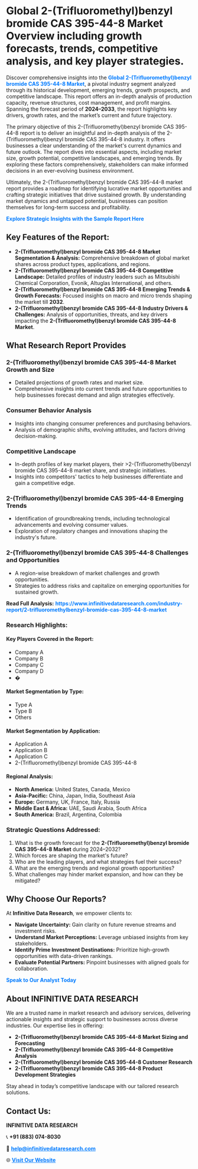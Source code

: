 <h1>Global 2-(Trifluoromethyl)benzyl bromide CAS 395-44-8 Market Overview including growth forecasts, trends, competitive analysis, and key player strategies.</h1>
<p>
Discover comprehensive insights into the 
<a href="https://www.infinitivedataresearch.com/industry-report/2-trifluoromethylbenzyl-bromide-cas-395-44-8-market" rel="dofollow" style="color: #007BFF; text-decoration: none;"><strong>Global 2-(Trifluoromethyl)benzyl bromide CAS 395-44-8 Market</strong></a>, a pivotal industry segment analyzed through its historical development, emerging trends, growth prospects, and competitive landscape. This report offers an in-depth analysis of production capacity, revenue structures, cost management, and profit margins. Spanning the forecast period of <strong>2024–2033</strong>, the report highlights key drivers, growth rates, and the market’s current and future trajectory.
</p>
<p>
The primary objective of this 2-(Trifluoromethyl)benzyl bromide CAS 395-44-8 report is to deliver an insightful and in-depth analysis of the 2-(Trifluoromethyl)benzyl bromide CAS 395-44-8 industry. It offers businesses a clear understanding of the market's current dynamics and future outlook. The report dives into essential aspects, including market size, growth potential, competitive landscapes, and emerging trends. By exploring these factors comprehensively, stakeholders can make informed decisions in an ever-evolving business environment.
</p>
<p>
Ultimately, the 2-(Trifluoromethyl)benzyl bromide CAS 395-44-8 market report provides a roadmap for identifying lucrative market opportunities and crafting strategic initiatives that drive sustained growth. By understanding market dynamics and untapped potential, businesses can position themselves for long-term success and profitability.
</p>
<p>
<a href="https://www.infinitivedataresearch.com/request-sample/reportId=103509" style="color: #007BFF; text-decoration: none;"><strong>Explore Strategic Insights with the Sample Report Here</strong></a>
</p>

<h2>Key Features of the Report:</h2>
<ul>
<li><strong>2-(Trifluoromethyl)benzyl bromide CAS 395-44-8 Market Segmentation & Analysis:</strong> Comprehensive breakdown of global market shares across product types, applications, and regions.</li>
<li><strong>2-(Trifluoromethyl)benzyl bromide CAS 395-44-8 Competitive Landscape:</strong> Detailed profiles of industry leaders such as Mitsubishi Chemical Corporation, Evonik, Altuglas International, and others.</li>
<li><strong>2-(Trifluoromethyl)benzyl bromide CAS 395-44-8 Emerging Trends & Growth Forecasts:</strong> Focused insights on macro and micro trends shaping the market till <strong>2032</strong>.</li>
<li><strong>2-(Trifluoromethyl)benzyl bromide CAS 395-44-8 Industry Drivers & Challenges:</strong> Analysis of opportunities, threats, and key drivers impacting the <strong>2-(Trifluoromethyl)benzyl bromide CAS 395-44-8 Market</strong>.</li>
</ul>

<h2>What Research Report Provides</h2>
<h3>2-(Trifluoromethyl)benzyl bromide CAS 395-44-8 Market Growth and Size</h3>
<ul>
<li>Detailed projections of growth rates and market size.</li>
<li>Comprehensive insights into current trends and future opportunities to help businesses forecast demand and align strategies effectively.</li>
</ul>

<h3>Consumer Behavior Analysis</h3>
<ul>
<li>Insights into changing consumer preferences and purchasing behaviors.</li>
<li>Analysis of demographic shifts, evolving attitudes, and factors driving decision-making.</li>
</ul>

<h3>Competitive Landscape</h3>
<ul>
<li>In-depth profiles of key market players, their >2-(Trifluoromethyl)benzyl bromide CAS 395-44-8 market share, and strategic initiatives.</li>
<li>Insights into competitors' tactics to help businesses differentiate and gain a competitive edge.</li>
</ul>

<h3>2-(Trifluoromethyl)benzyl bromide CAS 395-44-8 Emerging Trends</h3>
<ul>
<li>Identification of groundbreaking trends, including technological advancements and evolving consumer values.</li>
<li>Exploration of regulatory changes and innovations shaping the industry's future.</li>
</ul>

<h3>2-(Trifluoromethyl)benzyl bromide CAS 395-44-8 Challenges and Opportunities</h3>
<ul>
<li>A region-wise breakdown of market challenges and growth opportunities.</li>
<li>Strategies to address risks and capitalize on emerging opportunities for sustained growth.</li>
</ul>
<p><strong>Read Full Analysis:</strong> <a href="https://www.infinitivedataresearch.com/industry-report/2-trifluoromethylbenzyl-bromide-cas-395-44-8-market" rel="dofollow" style="color: #007BFF; text-decoration: none;"><strong>https://www.infinitivedataresearch.com/industry-report/2-trifluoromethylbenzyl-bromide-cas-395-44-8-market</strong></a></p>
<h3>Research Highlights:</h3>
<h4>Key Players Covered in the Report:</h4>
<ul><li>Company A</li><li>Company B</li><li>Company C</li><li>Company D</li><li>�</li></ul>
<h4>Market Segmentation by Type:</h4>
<ul><li>Type A</li><li>Type B</li><li>Others</li></ul>
<h4>Market Segmentation by Application:</h4>
<ul><li>Application A</li><li>Application B</li><li>Application C</li><li>2-(Trifluoromethyl)benzyl bromide CAS 395-44-8</li></ul>

<h4>Regional Analysis:</h4>
<ul>
<li><strong>North America:</strong> United States, Canada, Mexico</li>
<li><strong>Asia-Pacific:</strong> China, Japan, India, Southeast Asia</li>
<li><strong>Europe:</strong> Germany, UK, France, Italy, Russia</li>
<li><strong>Middle East & Africa:</strong> UAE, Saudi Arabia, South Africa</li>
<li><strong>South America:</strong> Brazil, Argentina, Colombia</li>
</ul>

<h3>Strategic Questions Addressed:</h3>
<ol>
<li>What is the growth forecast for the <strong>2-(Trifluoromethyl)benzyl bromide CAS 395-44-8 Market</strong> during 2024–2032?</li>
<li>Which forces are shaping the market's future?</li>
<li>Who are the leading players, and what strategies fuel their success?</li>
<li>What are the emerging trends and regional growth opportunities?</li>
<li>What challenges may hinder market expansion, and how can they be mitigated?</li>
</ol>

<h2>Why Choose Our Reports?</h2>
<p>At <strong>Infinitive Data Research</strong>, we empower clients to:</p>
<ul>
<li><strong>Navigate Uncertainty:</strong> Gain clarity on future revenue streams and investment risks.</li>
<li><strong>Understand Market Perceptions:</strong> Leverage unbiased insights from key stakeholders.</li>
<li><strong>Identify Prime Investment Destinations:</strong> Prioritize high-growth opportunities with data-driven rankings.</li>
<li><strong>Evaluate Potential Partners:</strong> Pinpoint businesses with aligned goals for collaboration.</li>
</ul>
<p><a href="https://www.infinitivedataresearch.com/industry-report/2-trifluoromethylbenzyl-bromide-cas-395-44-8-market" rel="dofollow" style="color: #007BFF; text-decoration: none;"><strong>Speak to Our Analyst Today</strong></a></p>

<h2>About INFINITIVE DATA RESEARCH</h2>
<p>We are a trusted name in market research and advisory services, delivering actionable insights and strategic support to businesses across diverse industries. Our expertise lies in offering:</p>
<ul>
<li><strong>2-(Trifluoromethyl)benzyl bromide CAS 395-44-8 Market Sizing and Forecasting</strong></li>
<li><strong>2-(Trifluoromethyl)benzyl bromide CAS 395-44-8 Competitive Analysis</strong></li>
<li><strong>2-(Trifluoromethyl)benzyl bromide CAS 395-44-8 Customer Research</strong></li>
<li><strong>2-(Trifluoromethyl)benzyl bromide CAS 395-44-8 Product Development Strategies</strong></li>
</ul>
<p>Stay ahead in today’s competitive landscape with our tailored research solutions.</p>

<h2>Contact Us:</h2>
<p><strong>INFINITIVE DATA RESEARCH</strong></p>
<p>📞 <strong>+91 (883) 074-8030</strong></p>
<p>📧 <strong><a href="mailto:help@infinitivedataresearch.com" style="color: #007BFF;">help@infinitivedataresearch.com</a></strong></p>
<p>🌐 <strong><a href="https://www.infinitivedataresearch.com" rel="dofollow" style="color: #007BFF;">Visit Our Website</a></strong></p>